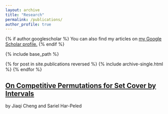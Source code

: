```yaml
---
layout: archive
title: "Research"
permalink: /publications/
author_profile: true
---
```


{% if author.googlescholar %}
  You can also find my articles on <u><a href="{{author.googlescholar}}">my Google Scholar profile</a>.</u>
{% endif %}

{% include base_path %}

{% for post in site.publications reversed %}
  {% include archive-single.html %}
{% endfor %}

## [On Competitive Permutations for Set Cover by Intervals](http://jackycheng1999.github.io/files/interval_cover.pdf)

by Jiaqi Cheng and Sariel Har-Peled